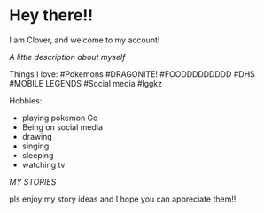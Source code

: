 # Hey there!!

I am Clover, and welcome to my account!

*A little description about myself*

Things I love:
#Pokemons
#DRAGONITE!
#FOODDDDDDDDD
#DHS
#MOBILE LEGENDS
#Social media
#lggkz

Hobbies:
- playing pokemon Go
- Being on social media
- drawing
- singing
- sleeping
- watching tv

_*MY STORIES*_

pls enjoy my story ideas and I hope you can appreciate them!!
